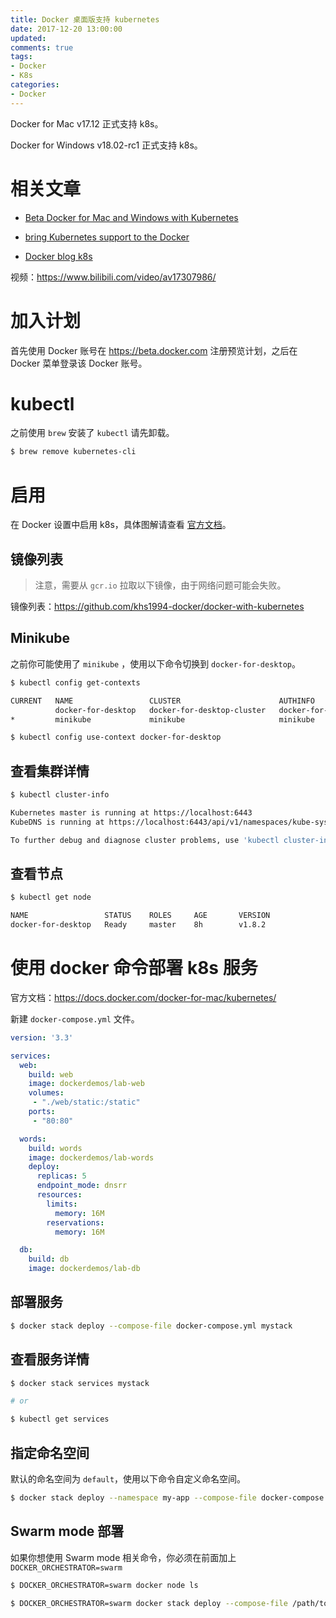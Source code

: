 ```yaml
---
title: Docker 桌面版支持 kubernetes
date: 2017-12-20 13:00:00
updated:
comments: true
tags:
- Docker
- K8s
categories:
- Docker
---
```


Docker for Mac v17.12 正式支持 k8s。

Docker for Windows v18.02-rc1 正式支持 k8s。

<!--more-->

# 相关文章

* [Beta Docker for Mac and Windows with Kubernetes](https://blog.docker.com/2017/10/docker-for-mac-and-windows-with-kubernetes-beta/)

* [bring Kubernetes support to the Docker](https://blog.docker.com/2017/10/kubernetes-docker-platform-and-moby-project/)

* [Docker blog k8s](https://blog.docker.com/tag/kubernetes/)

视频：https://www.bilibili.com/video/av17307986/

# 加入计划

首先使用 Docker 账号在 https://beta.docker.com 注册预览计划，之后在 Docker 菜单登录该 Docker 账号。

# kubectl

之前使用 `brew` 安装了 `kubectl` 请先卸载。

```bash
$ brew remove kubernetes-cli
```

# 启用

在 Docker 设置中启用 k8s，具体图解请查看 [官方文档](https://docs.docker.com/docker-for-mac/#kubernetes)。

## 镜像列表

>注意，需要从 `gcr.io` 拉取以下镜像，由于网络问题可能会失败。

镜像列表：https://github.com/khs1994-docker/docker-with-kubernetes

## Minikube

之前你可能使用了 `minikube` ，使用以下命令切换到 `docker-for-desktop`。

```bash
$ kubectl config get-contexts

CURRENT   NAME                 CLUSTER                      AUTHINFO             NAMESPACE
          docker-for-desktop   docker-for-desktop-cluster   docker-for-desktop
*         minikube             minikube                     minikube

$ kubectl config use-context docker-for-desktop
```

## 查看集群详情

```bash
$ kubectl cluster-info

Kubernetes master is running at https://localhost:6443
KubeDNS is running at https://localhost:6443/api/v1/namespaces/kube-system/services/kube-dns/proxy

To further debug and diagnose cluster problems, use 'kubectl cluster-info dump'.
```

## 查看节点

```bash
$ kubectl get node

NAME                 STATUS    ROLES     AGE       VERSION
docker-for-desktop   Ready     master    8h        v1.8.2
```

# 使用 docker 命令部署 k8s 服务

官方文档：https://docs.docker.com/docker-for-mac/kubernetes/

新建 `docker-compose.yml` 文件。

```yaml
version: '3.3'

services:
  web:
    build: web
    image: dockerdemos/lab-web
    volumes:
     - "./web/static:/static"
    ports:
     - "80:80"

  words:
    build: words
    image: dockerdemos/lab-words
    deploy:
      replicas: 5
      endpoint_mode: dnsrr
      resources:
        limits:
          memory: 16M
        reservations:
          memory: 16M

  db:
    build: db
    image: dockerdemos/lab-db
```

## 部署服务

```bash
$ docker stack deploy --compose-file docker-compose.yml mystack
```

## 查看服务详情

```bash
$ docker stack services mystack

# or

$ kubectl get services
```

## 指定命名空间

默认的命名空间为 `default`，使用以下命令自定义命名空间。

```bash
$ docker stack deploy --namespace my-app --compose-file docker-compose.yml mystack
```

## Swarm mode 部署

如果你想使用 Swarm mode 相关命令，你必须在前面加上 `DOCKER_ORCHESTRATOR=swarm`

```bash
$ DOCKER_ORCHESTRATOR=swarm docker node ls

$ DOCKER_ORCHESTRATOR=swarm docker stack deploy --compose-file /path/to/docker-compose.yml mystack
```

